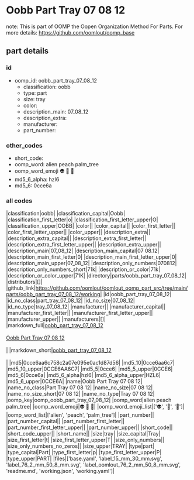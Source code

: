 # Oobb Part Tray 07 08 12  

note: This is part of OOMP the Oopen Organization Method For Parts. For more details: https://github.com/oomlout/oomp_base

##  part details





### id
* oomp_id: oobb_part_tray_07_08_12
  * classification: oobb
  * type: part
  * size: tray
  * color: 
  * description_main: 07_08_12
  * description_extra: 
  * manufacturer: 
  * part_number: 

### other_codes
* short_code: 
* oomp_word: alien peach palm_tree
* oomp_word_emoji :alien: :peach: :palm_tree:
* md5_6_alpha: hzl6
* md5_6: 0cce6a

### all codes 
|classification|oobb|
|classification_capital|Oobb|
|classification_first_letter|o|
|classification_first_letter_upper|O|
|classification_upper|OOBB|
|color||
|color_capital||
|color_first_letter||
|color_first_letter_upper||
|color_upper||
|description_extra||
|description_extra_capital||
|description_extra_first_letter||
|description_extra_first_letter_upper||
|description_extra_upper||
|description_main|07_08_12|
|description_main_capital|07 08.12|
|description_main_first_letter|0|
|description_main_first_letter_upper|0|
|description_main_upper|07_08_12|
|description_only_numbers|070812|
|description_only_numbers_short|71k|
|description_or_color|71k|
|description_or_color_upper|71K|
|directory|parts/oobb_part_tray_07_08_12|
|distributors|[]|
|github_link|https://github.com/oomlout/oomlout_oomp_part_src/tree/main/parts/oobb_part_tray_07_08_12/working|
|id|oobb_part_tray_07_08_12|
|id_no_class|part_tray_07_08_12|
|id_no_size|07_08_12|
|id_no_type|tray_07_08_12|
|manufacturer||
|manufacturer_capital||
|manufacturer_first_letter||
|manufacturer_first_letter_upper||
|manufacturer_upper||
|manufacturers|[]|
|markdown_full|[oobb_part_tray_07_08_12](https://github.com/oomlout/oomlout_oomp_part_src/tree/main/parts/oobb_part_tray_07_08_12/working)<br>[](https://github.com/oomlout/oomlout_oomp_part_src/tree/main/parts/oobb_part_tray_07_08_12/working)<br>[Oobb Part Tray 07 08 12](https://github.com/oomlout/oomlout_oomp_part_src/tree/main/parts/oobb_part_tray_07_08_12/working)<br><br>|
|markdown_short|[oobb_part_tray_07_08_12](https://github.com/oomlout/oomlout_oomp_part_src/tree/main/parts/oobb_part_tray_07_08_12/working)<br><br>|
|md5|0cce6aa6c758c2a07e095e0ac1d87d56|
|md5_10|0cce6aa6c7|
|md5_10_upper|0CCE6AA6C7|
|md5_5|0cce6|
|md5_5_upper|0CCE6|
|md5_6|0cce6a|
|md5_6_alpha|hzl6|
|md5_6_alpha_upper|HZL6|
|md5_6_upper|0CCE6A|
|name|Oobb Part Tray 07 08 12|
|name_no_class|Part Tray 07 08 12|
|name_no_size|07 08 12|
|name_no_size_short|07 08 12|
|name_no_type|Tray 07 08 12|
|oomp_key|oomp_oobb_part_tray_07_08_12|
|oomp_word|alien peach palm_tree|
|oomp_word_emoji|:alien: :peach: :palm_tree:|
|oomp_word_emoji_list|[':alien:', ':peach:', ':palm_tree:']|
|oomp_word_list|['alien', 'peach', 'palm_tree']|
|part_number||
|part_number_capital||
|part_number_first_letter||
|part_number_first_letter_upper||
|part_number_upper||
|short_code||
|short_code_upper||
|short_name||
|size|tray|
|size_capital|Tray|
|size_first_letter|t|
|size_first_letter_upper|T|
|size_only_numbers||
|size_only_numbers_no_zeros||
|size_upper|TRAY|
|type|part|
|type_capital|Part|
|type_first_letter|p|
|type_first_letter_upper|P|
|type_upper|PART|
|files|['base.yaml', 'label_15_mm_30_mm.svg', 'label_76_2_mm_50_8_mm.svg', 'label_oomlout_76_2_mm_50_8_mm.svg', 'readme.md', 'working.json', 'working.yaml']|
